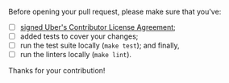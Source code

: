 Before opening your pull request, please make sure that you've:

- [ ] [signed Uber's Contributor License Agreement](https://docs.google.com/a/uber.com/forms/d/1pAwS_-dA1KhPlfxzYLBqK6rsSWwRwH95OCCZrcsY5rk/viewform);
- [ ] added tests to cover your changes;
- [ ] run the test suite locally (`make test`); and finally,
- [ ] run the linters locally (`make lint`).

Thanks for your contribution!
